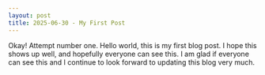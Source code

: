 ```yaml
---
layout: post
title: 2025-06-30 - My First Post
---
```


Okay! Attempt number one.
Hello world, this is my first blog post. I hope this shows up well, and hopefully everyone can see this. I am glad if everyone can see this and I continue to look forward to updating this blog very much.
